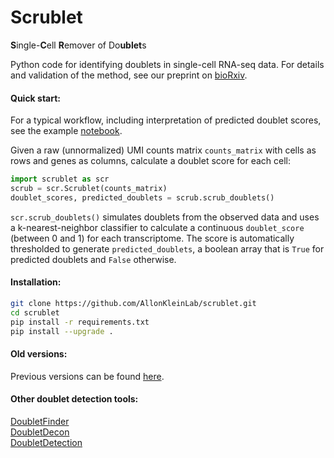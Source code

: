 # Scrublet
**S**ingle-**C**ell **R**emover of Do**ublet**s  
  
Python code for identifying doublets in single-cell RNA-seq data. For details and validation of the method, see our preprint on [bioRxiv](https://www.biorxiv.org/content/early/2018/07/09/357368).

#### Quick start:
For a typical workflow, including interpretation of predicted doublet scores, see the example [notebook](./examples/scrublet_basics.ipynb).  
  
Given a raw (unnormalized) UMI counts matrix `counts_matrix` with cells as rows and genes as columns, calculate a doublet score for each cell: 
```python
import scrublet as scr
scrub = scr.Scrublet(counts_matrix)
doublet_scores, predicted_doublets = scrub.scrub_doublets()
```
`scr.scrub_doublets()` simulates doublets from the observed data and uses a k-nearest-neighbor classifier to calculate a continuous `doublet_score` (between 0 and 1) for each transcriptome. The score is automatically thresholded to generate `predicted_doublets`, a boolean array that is `True` for predicted doublets and `False` otherwise. 

#### Installation:
```bash
git clone https://github.com/AllonKleinLab/scrublet.git
cd scrublet
pip install -r requirements.txt
pip install --upgrade .
```

#### Old versions:
Previous versions can be found [here](./old_versions/).

#### Other doublet detection tools:
[DoubletFinder](https://github.com/chris-mcginnis-ucsf/DoubletFinder)  
[DoubletDecon](https://github.com/EDePasquale/DoubletDecon)  
[DoubletDetection](https://github.com/JonathanShor/DoubletDetection)
